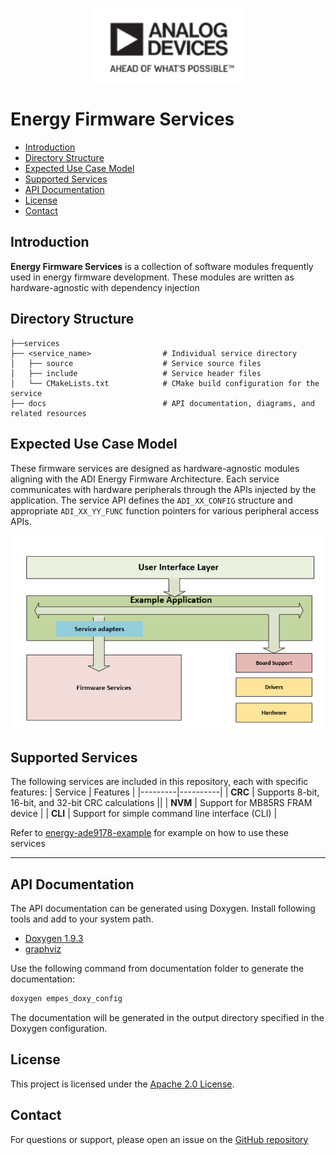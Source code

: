 ﻿
<p align="center">
    <img src="docs/diagrams/adi_logo.png" width="250" alt="ADI Logo" /><br>
</p>

# Energy Firmware Services

- [Introduction](#introduction)
- [Directory Structure](#directory-structure)
- [Expected Use Case Model](#expected-use-case-model)
- [Supported Services](#supported-services)
- [API Documentation](#api-documentation)
- [License](#license)
- [Contact](#contact)

## Introduction

**Energy Firmware Services** is a collection of software modules frequently used in energy firmware development. These modules are written as hardware-agnostic with dependency injection

## Directory Structure

```
├──services
├── <service_name>                # Individual service directory
│   ├── source                    # Service source files
│   ├── include                   # Service header files
│   └── CMakeLists.txt            # CMake build configuration for the service
├── docs                          # API documentation, diagrams, and related resources
```

## Expected Use Case Model

These firmware services are designed as hardware-agnostic modules aligning with the ADI Energy Firmware Architecture. Each service communicates with hardware peripherals through the APIs injected by the application. The service API defines the `ADI_XX_CONFIG` structure and appropriate `ADI_XX_YY_FUNC` function pointers for various peripheral access APIs.

![Energy Firmware Architecture](docs/diagrams/service_architecture.png)


## Supported Services

The following services are included in this repository, each with specific features:
| Service | Features |
|---------|----------|
| **CRC** | Supports 8-bit, 16-bit, and 32-bit CRC calculations  ||
| **NVM** | Support for MB85RS FRAM device |
| **CLI** | Support for simple command line interface (CLI) |

Refer to [energy-ade9178-example](https://github.com/analogdevicesinc/energy-ade9178-example) for example on how to use these services

---

## API Documentation

The API documentation can be generated using Doxygen.  Install following tools and add to your system path.

* [Doxygen 1.9.3](https://www.doxygen.nl/download.html)
* [graphviz](https://www2.graphviz.org/Archive/stable/windows/)

Use the following command from documentation folder to generate the documentation:

```sh
doxygen empes_doxy_config
```
The documentation will be generated in the output directory specified in the Doxygen configuration.

## License

This project is licensed under the [Apache 2.0 License](LICENSE).

## Contact

For questions or support, please open an issue on the [GitHub repository](https://github.com/analogdevicesinc/energy-firmware-services/issues)